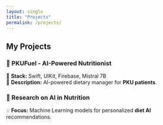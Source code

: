 ```yaml
---
layout: single
title: "Projects"
permalink: /projects/
---
```


## My Projects

### 🔹 PKUFuel - AI-Powered Nutritionist
📱 **Stack:** Swift, UIKit, Firebase, Mistral 7B  
📝 **Description:** AI-powered dietary manager for **PKU patients**.

### 🔹 Research on AI in Nutrition
💡 **Focus:** Machine Learning models for personalized **diet AI** recommendations.
